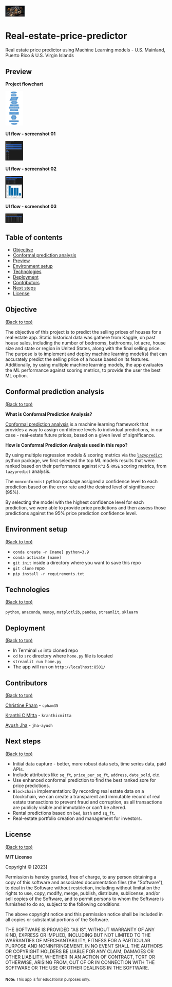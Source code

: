 <img
  src="./Images/home.png"
  alt="Real Estate price predictor"
  title="Real Estate price predictor"
  style="display: inline-block; margin: 0 auto; max-width: 60px">

# Real-estate-price-predictor

Real estate price predictor using Machine Learning models - U.S. Mainland, Puerto Rico & U.S. Virgin Islands




## Preview


**Project flowchart**

<img
  src="./Images/app_flowchart.png"
  alt="App flowchart"
  title="App flowchart"
  style="display: inline-block; margin: 0 auto; max-width: 55px">
  


**UI flow - screenshot 01**

<img
  src="./Images/app_screenshot_01.png"
  alt="App screenshot 01"
  title="App screenshot 01"
  style="display: inline-block; margin: 0 auto; max-width: 55px">
  

**UI flow - screenshot 02**

<img
  src="./Images/app_screenshot_02.png"
  alt="App screenshot 02"
  title="App screenshot 02"
  style="display: inline-block; margin: 0 auto; max-width: 55px">
  

**UI flow - screenshot 03**

<img
  src="./Images/app_screenshot_03.png"
  alt="App screenshot 03"
  title="App screenshot 03"
  style="display: inline-block; margin: 0 auto; max-width: 55px">



## Table of contents

- [Objective](#objective)
- [Conformal prediction analysis](#conformal-prediction-analysis)
- [Preview](#preview)
- [Environment setup](#environment-setup)
- [Technologies](#technologies)
- [Deployment](#deployment)
- [Contributors](#contributors)
- [Next steps](#next-steps)
- [License](#license)



## Objective
[(Back to top)](#table-of-contents)

The objective of this project is to predict the selling prices of houses for a real estate app. Static historical data was gathere from Kaggle, on past house sales, including the number of bedrooms, bathrooms, lot acre, house size and state or region in United States, along with the final selling price. 
The purpose is to implement and deploy machine learning model(s) that can accurately predict the selling price of a house based on its features. Additionally, by using multiple machine learning models, the app evaluates the ML performance against scoring metrics, to provide the user the best ML option.



## Conformal prediction analysis
[(Back to top)](#table-of-contents)


**What is Conformal Prediction Analysis?**

[Conformal prediction analysis](https://medium.com/low-code-for-advanced-data-science/conformal-prediction-theory-explained-14a35226df80) is a machine learning framework that provides a way to assign confidence levels to individual predictions, in our case - real-estate future prices, based on a given level of significance.


**How is Conformal Prediction Analysis used in this repo?**

By using multiple regression models & scoring metrics via the [`lazypredict`](https://pypi.org/project/lazypredict/) python package, we first selected the top ML models results that were ranked based on their performance against `R^2` & `RMSE` scoring metrics, from `lazypredict` analysis.


The `nonconformist` python package assigned a confidence level to each prediction based on the error rate and the desired level of significance (95%).

By selecting the model with the highest confidence level for each prediction, we were able to provide price predictions and then assess those predictions against the 95% price prediction confidence level.




## Environment setup
[(Back to top)](#table-of-contents)

- `conda create -n [name] python=3.9`
- `conda activate [name]`
- `git init` inside a directory where you want to save this repo
- `git clone` repo
- `pip install -r requirements.txt`


## Technologies
[(Back to top)](#table-of-contents)

`python`, `anaconda`, `numpy`, `matplotlib`, `pandas`, `streamlit`, `sklearn`




## Deployment
[(Back to top)](#table-of-contents)

- In Terminal `cd` into cloned repo
- `cd` to `src` directory where `home.py` file is located
- `streamlit run home.py`
- The app will run on `http://localhost:8501/`


## Contributors
[(Back to top)](#table-of-contents)

[Christine Pham](https://github.com/cpham35?tab=repositories) - `cpham35`

[Kranthi C Mitta](https://github.com/kranthicmitta?tab=repositories) - `kranthicmitta` 

[Ayush Jha](https://github.com/jha-ayush?tab=repositories) - `jha-ayush`



## Next steps
[(Back to top)](#table-of-contents)

- Initial data capture - better, more robust data sets, time series data, paid APIs.
- Include attributes like `sq_ft`, `price_per_sq_ft`, `address`, `date_sold`, etc.
- Use enhanced conformal prediction to find the best ranked sore for price predictions.
- `Blockchain` implementation: By recording real estate data on a blockchain, we can create a transparent and immutable record of real estate transactions to prevent fraud and corruption, as all transactions are publicly visible and immutable or can't be altered.
- Rental predictions based on `bed`, `bath` and `sq_ft`.
- Real-estate portfolio creation and management for investors.



## License
[(Back to top)](#table-of-contents)

**MIT License**

Copyright ©  [2023]

Permission is hereby granted, free of charge, to any person obtaining a copy
of this software and associated documentation files (the "Software"), to deal
in the Software without restriction, including without limitation the rights
to use, copy, modify, merge, publish, distribute, sublicense, and/or sell
copies of the Software, and to permit persons to whom the Software is
furnished to do so, subject to the following conditions:

The above copyright notice and this permission notice shall be included in all
copies or substantial portions of the Software.

THE SOFTWARE IS PROVIDED "AS IS", WITHOUT WARRANTY OF ANY KIND, EXPRESS OR
IMPLIED, INCLUDING BUT NOT LIMITED TO THE WARRANTIES OF MERCHANTABILITY,
FITNESS FOR A PARTICULAR PURPOSE AND NONINFRINGEMENT. IN NO EVENT SHALL THE
AUTHORS OR COPYRIGHT HOLDERS BE LIABLE FOR ANY CLAIM, DAMAGES OR OTHER
LIABILITY, WHETHER IN AN ACTION OF CONTRACT, TORT OR OTHERWISE, ARISING FROM,
OUT OF OR IN CONNECTION WITH THE SOFTWARE OR THE USE OR OTHER DEALINGS IN THE
SOFTWARE.



<sub>**Note:** This app is for educational purposes only.</sub>